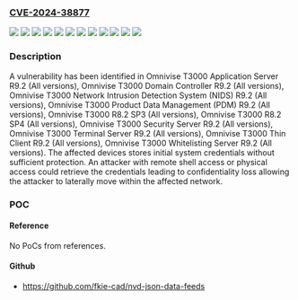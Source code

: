 ### [CVE-2024-38877](https://cve.mitre.org/cgi-bin/cvename.cgi?name=CVE-2024-38877)
![](https://img.shields.io/static/v1?label=Product&message=Omnivise%20T3000%20Application%20Server%20R9.2&color=blue)
![](https://img.shields.io/static/v1?label=Product&message=Omnivise%20T3000%20Domain%20Controller%20R9.2&color=blue)
![](https://img.shields.io/static/v1?label=Product&message=Omnivise%20T3000%20Network%20Intrusion%20Detection%20System%20(NIDS)%20R9.2&color=blue)
![](https://img.shields.io/static/v1?label=Product&message=Omnivise%20T3000%20Product%20Data%20Management%20(PDM)%20R9.2&color=blue)
![](https://img.shields.io/static/v1?label=Product&message=Omnivise%20T3000%20R8.2%20SP3&color=blue)
![](https://img.shields.io/static/v1?label=Product&message=Omnivise%20T3000%20R8.2%20SP4&color=blue)
![](https://img.shields.io/static/v1?label=Product&message=Omnivise%20T3000%20Security%20Server%20R9.2&color=blue)
![](https://img.shields.io/static/v1?label=Product&message=Omnivise%20T3000%20Terminal%20Server%20R9.2&color=blue)
![](https://img.shields.io/static/v1?label=Product&message=Omnivise%20T3000%20Thin%20Client%20R9.2&color=blue)
![](https://img.shields.io/static/v1?label=Product&message=Omnivise%20T3000%20Whitelisting%20Server%20R9.2&color=blue)
![](https://img.shields.io/static/v1?label=Version&message=0%3C%20*%20&color=brighgreen)
![](https://img.shields.io/static/v1?label=Vulnerability&message=CWE-312%3A%20Cleartext%20Storage%20of%20Sensitive%20Information&color=brighgreen)

### Description

A vulnerability has been identified in Omnivise T3000 Application Server R9.2 (All versions), Omnivise T3000 Domain Controller R9.2 (All versions), Omnivise T3000 Network Intrusion Detection System (NIDS) R9.2 (All versions), Omnivise T3000 Product Data Management (PDM) R9.2 (All versions), Omnivise T3000 R8.2 SP3 (All versions), Omnivise T3000 R8.2 SP4 (All versions), Omnivise T3000 Security Server R9.2 (All versions), Omnivise T3000 Terminal Server R9.2 (All versions), Omnivise T3000 Thin Client R9.2 (All versions), Omnivise T3000 Whitelisting Server R9.2 (All versions). The affected devices stores initial system credentials without sufficient protection.  An attacker with remote shell access or physical access could retrieve the credentials leading to confidentiality loss allowing the attacker to laterally move within the affected network.

### POC

#### Reference
No PoCs from references.

#### Github
- https://github.com/fkie-cad/nvd-json-data-feeds

